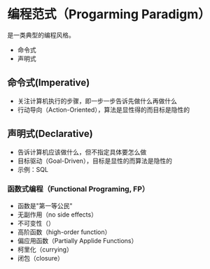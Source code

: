 # 编程范式（Progarming Paradigm）

是一类典型的编程风格。

- 命令式
- 声明式


## 命令式(Imperative)
- 关注计算机执行的步骤，即一步一步告诉先做什么再做什么
- 行动导向（Action-Oriented），算法是显性得的而目标是隐性的


## 声明式(Declarative)
- 告诉计算机应该做什么，但不指定具体要怎么做
- 目标驱动（Goal-Driven），目标是显性的而算法是隐性的
- 示例：SQL





### 函数式编程（Functional Programing, FP）

- 函数是"第一等公民"
- 无副作用（no side effects）
- 不可变性（）
- 高阶函数（high-order function）
- 偏应用函数（Partially Applide Functions）
- 柯里化（currying）
- 闭包（closure）